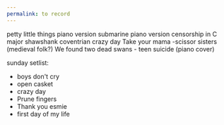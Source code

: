 ```yaml
---
permalink: to record
---
```

<span style="color:#000ff;">petty little things piano version</span>
<span style="color:#000ff;">submarine piano version</span>
<span style="color:#000ff;">censorship in C major</span>
<span style="color:#000ff;">shawshank coventrian</span> 
<span style="color:#000ff;">crazy day</span>
<span style="color:#000ff;">Take your mama -scissor sisters (medieval folk?)</span>
<span style="color:#000ff;">We found two dead swans - teen suicide (piano cover)</span>

<span style="color:#000ff;">sunday setlist:</span> 
- <span style="color:#000ff;">boys don't cry</span>
- <span style="color:#000ff;">open casket</span>
- <span style="color:#000ff;">crazy day</span>
- <span style="color:#000ff;">Prune fingers</span> 
- <span style="color:#000ff;">Thank you esmie</span> 
- <span style="color:#000ff;">first day of my life</span>